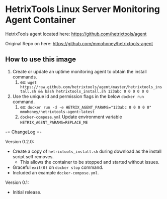 # HetrixTools Linux Server Monitoring Agent Container

HetrixTools agent located here: <https://github.com/hetrixtools/agent>

Original Repo on here: <https://github.com/mmohoney/hetrixtools-agent>

## How to use this image

1. Create or update an uptime monitoring agent to obtain the install commands.
   1. ex: `wget https://raw.github.com/hetrixtools/agent/master/hetrixtools_install.sh && bash hetrixtools_install.sh 123abc 0 0 0 0 0 0`
2. Use the unique id and permission flags in the below `docker run` command.
   1. ex: `docker run -d -e HETRIX_AGENT_PARAMS="123abc 0 0 0 0 0" mmohoney/hetrixtools-agent:latest`
   2. `docker-compose.yml` Update environment variable `HETRIX_AGENT_PARAMS=REPLACE_ME`

-= ChangeLog =-

Version 0.2.0:

- Create a copy of `hetrixtools_install.sh` during download as the install script self removes.
  - This allows the container to be stopped and started without issues.
- Graceful `exit(0)` on `docker stop` command.
- Included an example `docker-compose.yml`.

Version 0.1:

- Initial release.
